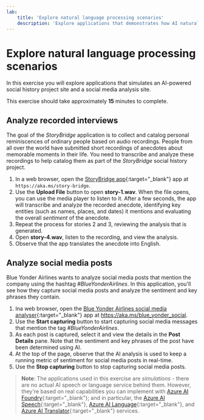 ```yaml
---
lab:
    title: 'Explore natural language processing scenarios'
    description: 'Explore applications that demonstrates how AI natural language processing capabilities can be used to transcribe and analyze spoken and written text.'
---
```


# Explore natural language processing scenarios

In this exercise you will explore applications that simulates an AI-powered social history project site and a social media analysis site.

This exercise should take approximately **15** minutes to complete.

## Analyze recorded interviews

The goal of the *StoryBridge* application is to collect and catalog personal reminiscences of ordinary people based on audio recordings. People from all over the world have submitted short recordings of anecdotes about memorable moments in their life. You need to transcribe and analyze these recordings to help catalog them as part of the *StoryBridge* social history project.

1. In a web browser, open the [StoryBridge app](https://aka.ms/story-bridge){:target="_blank"} app at `https://aka.ms/story-bridge`.
1. Use the **Upload File** button to open **story-1.wav**. When the file opens, you can use the media player to listen to it. After a few seconds, the app will transcribe and analyze the recorded anecdote, identifying key entities (such as names, places, and dates) it mentions and evaluating the overall *sentiment* of the anecdote.
1. Repeat the process for stories 2 and 3, reviewing the analysis that is generated.
1. Open **story-4.wav**, listen to the recording, and view the analysis.
1. Observe that the app translates the anecdote into English.

## Analyze social media posts

Blue Yonder Airlines wants to analyze social media posts that mention the company using the hashtag *#BlueYonderAirlines*. In this application, you'll see how they capture social media posts and analyze the sentiment and key phrases they contain.

1. Ina  web browser, open the [Blue Yonder Airlines social media analyser](https://aka.ms/blue_yonder_social){:target="_blank"} app at https://aka.ms/blue_yonder_social.
1. Use the **Start capturing** button to start capturing social media messages that mention the tag *#BlueYonderAirlines*.
1. As each post is captured, select it and view the details in the **Post Details** pane. Note that the sentiment and key phrases of the post have been determined using AI.
1. At the top of the page, observe that the AI analysis is used to keep a running metric of sentiment for social media posts in real-time.
1. Use the **Stop capturing** button to stop capturing social media posts.

> **Note**: The applications used in this exercise are *simulations* - there are no actual AI speech or language service behind them. However, they're based on real capabilities you can implement with [Azure AI Foundry](https://azure.microsoft.com/products/ai-foundry/){:target="_blank"}; and in particular, the [Azure AI Speech](https://azure.microsoft.com/products/ai-services/ai-speech/){:target="_blank"}, [Azure AI Language](https://azure.microsoft.com/products/ai-services/ai-language){:target="_blank"}, and [Azure AI Translator](https://azure.microsoft.com/products/ai-services/ai-translator){:target="_blank"} services.
